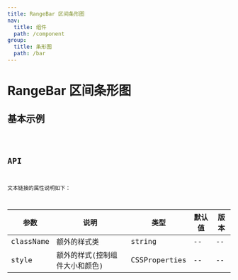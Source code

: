 ```yaml
---
title: RangeBar 区间条形图
nav:
  title: 组件
  path: /component
group:
  title: 条形图
  path: /bar
---
```


# RangeBar 区间条形图

## 基本示例

<code src="./demo/simple.tsx" />

## API

文本链接的属性说明如下：

| 参数      | 说明                           | 类型          | 默认值 | 版本 |
| --------- | ------------------------------ | ------------- | ------ | ---- |
| className | 额外的样式类                   | string        | --     | --   |
| style     | 额外的样式(控制组件大小和颜色) | CSSProperties | --     | --   |
